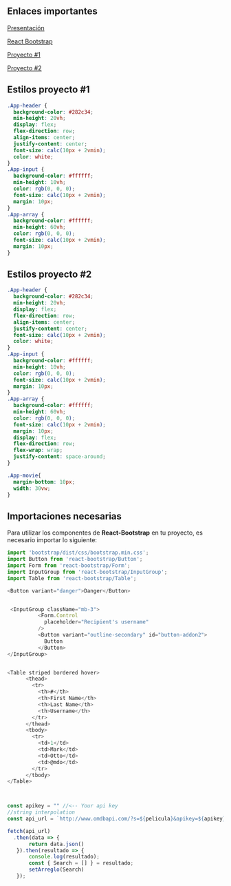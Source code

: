 ## Enlaces importantes
[Presentación](https://www.canva.com/design/DAGSnwniBTk/AxTD3fh_3VCs0Sy3Y0U7fw/edit?utm_content=DAGSnwniBTk&utm_campaign=designshare&utm_medium=link2&utm_source=sharebutton)

[React Bootstrap](https://react-bootstrap.netlify.app/)

[Proyecto #1](https://danielasanchez.github.io/Proyecto1/)

[Proyecto #2](https://danielasanchez.github.io/Proyecto2/)

## Estilos proyecto #1
```css
.App-header {
  background-color: #282c34;
  min-height: 20vh;
  display: flex;
  flex-direction: row;
  align-items: center;
  justify-content: center;
  font-size: calc(10px + 2vmin);
  color: white;
}
.App-input {
  background-color: #ffffff;
  min-height: 10vh;
  color: rgb(0, 0, 0);
  font-size: calc(10px + 2vmin);
  margin: 10px;
}
.App-array {
  background-color: #ffffff;
  min-height: 60vh;
  color: rgb(0, 0, 0);
  font-size: calc(10px + 2vmin);
  margin: 10px;
}

```

## Estilos proyecto #2
```css
.App-header {
  background-color: #282c34;
  min-height: 20vh;
  display: flex;
  flex-direction: row;
  align-items: center;
  justify-content: center;
  font-size: calc(10px + 2vmin);
  color: white;
}
.App-input {
  background-color: #ffffff;
  min-height: 10vh;
  color: rgb(0, 0, 0);
  font-size: calc(10px + 2vmin);
  margin: 10px;
}
.App-array {
  background-color: #ffffff;
  min-height: 60vh;
  color: rgb(0, 0, 0);
  font-size: calc(10px + 2vmin);
  margin: 10px;
  display: flex;
  flex-direction: row;
  flex-wrap: wrap;
  justify-content: space-around;
}

.App-movie{
  margin-bottom: 10px;
  width: 30vw;
}

```

## Importaciones necesarias

Para utilizar los componentes de **React-Bootstrap** en tu proyecto, es necesario importar lo siguiente:

```javascript
import 'bootstrap/dist/css/bootstrap.min.css';
import Button from 'react-bootstrap/Button';
import Form from 'react-bootstrap/Form';
import InputGroup from 'react-bootstrap/InputGroup';
import Table from 'react-bootstrap/Table';

<Button variant="danger">Danger</Button>


 <InputGroup className="mb-3">
          <Form.Control
            placeholder="Recipient's username"
          />
          <Button variant="outline-secondary" id="button-addon2">
            Button
          </Button>
</InputGroup>


<Table striped bordered hover>
      <thead>
        <tr>
          <th>#</th>
          <th>First Name</th>
          <th>Last Name</th>
          <th>Username</th>
        </tr>
      </thead>
      <tbody>
        <tr>
          <td>1</td>
          <td>Mark</td>
          <td>Otto</td>
          <td>@mdo</td>
        </tr>   
      </tbody>
</Table>



const apikey = "" //<-- Your api key
//string interpolation
const api_url = `http://www.omdbapi.com/?s=${pelicula}&apikey=${apikey}`

fetch(api_url)
  .then(data => {
       return data.json()
   }).then(resultado => {
       console.log(resultado);
       const { Search = [] } = resultado;
       setArreglo(Search)
   });

